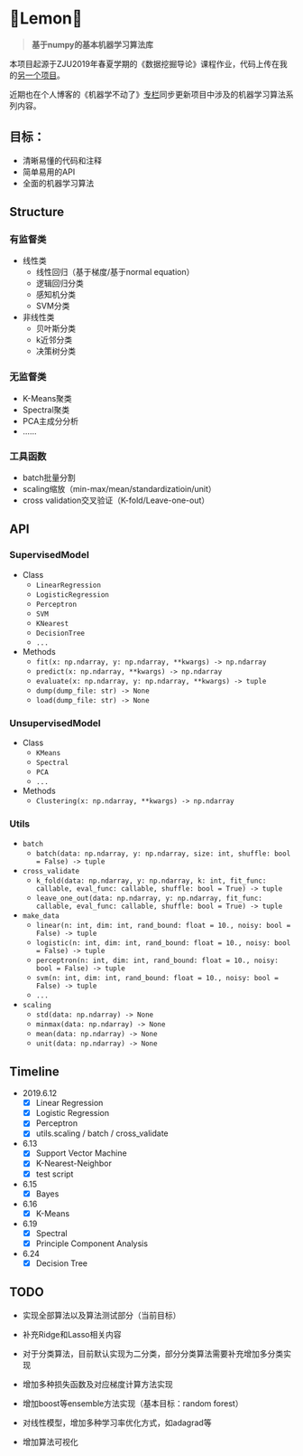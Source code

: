 # 🍋Lemon🍋

> **基于numpy的基本机器学习算法库**

本项目起源于ZJU2019年春夏学期的《数据挖掘导论》课程作业，代码上传在我的[另一个项目](https://github.com/Riroaki/DataMining-ZJU-19-Summer)。

近期也在个人博客的《机器学不动了》[专栏]([https://riroaki.github.io/categories/%E6%9C%BA%E5%99%A8%E5%AD%A6%E4%B8%8D%E5%8A%A8%E4%BA%86/](https://riroaki.github.io/categories/机器学不动了/))同步更新项目中涉及的机器学习算法系列内容。

## 目标：

- 清晰易懂的代码和注释
- 简单易用的API
- 全面的机器学习算法

## Structure

### 有监督类

- 线性类
  - 线性回归（基于梯度/基于normal equation）
  - 逻辑回归分类
  - 感知机分类
  - SVM分类
- 非线性类
  - 贝叶斯分类
  - k近邻分类
  - 决策树分类

### 无监督类

- K-Means聚类
- Spectral聚类
- PCA主成分分析
- ……

### 工具函数

- batch批量分割
- scaling缩放（min-max/mean/standardizatioin/unit）
- cross validation交叉验证（K-fold/Leave-one-out）

## API

### SupervisedModel

- Class
  - `LinearRegression`
  - `LogisticRegression`
  - `Perceptron`
  - `SVM`
  - `KNearest`
  - `DecisionTree`
  - `...`
- Methods
  - `fit(x: np.ndarray, y: np.ndarray, **kwargs) -> np.ndarray`
  - `predict(x: np.ndarray, **kwargs) -> np.ndarray`
  - `evaluate(x: np.ndarray, y: np.ndarray, **kwargs) -> tuple`
  - `dump(dump_file: str) -> None`
  - `load(dump_file: str) -> None`

### UnsupervisedModel

- Class
  - `KMeans`
  - `Spectral`
  - `PCA`
  - `...`
- Methods
  - `Clustering(x: np.ndarray, **kwargs) -> np.ndarray`

### Utils

- `batch`
  - `batch(data: np.ndarray, y: np.ndarray, size: int, shuffle: bool = False) -> tuple`
- `cross_validate`
  - `k_fold(data: np.ndarray, y: np.ndarray, k: int, fit_func: callable, eval_func: callable, shuffle: bool = True) -> tuple`
  - `leave_one_out(data: np.ndarray, y: np.ndarray, fit_func: callable, eval_func: callable, shuffle: bool = True) -> tuple`
- `make_data`
  - `linear(n: int, dim: int, rand_bound: float = 10., noisy: bool = False) -> tuple`
  - `logistic(n: int, dim: int, rand_bound: float = 10., noisy: bool = False) -> tuple`
  - `perceptron(n: int, dim: int, rand_bound: float = 10., noisy: bool = False) -> tuple`
  - `svm(n: int, dim: int, rand_bound: float = 10., noisy: bool = False) -> tuple`
  - `...`
- `scaling`
  - `std(data: np.ndarray) -> None`
  - `minmax(data: np.ndarray) -> None`
  - `mean(data: np.ndarray) -> None`
  - `unit(data: np.ndarray) -> None`

## Timeline

- 2019.6.12
  - [x] Linear Regression
  - [x] Logistic Regression
  - [x] Perceptron
  - [x] utils.scaling / batch / cross_validate
- 6.13
  - [x] Support Vector Machine
  - [x] K-Nearest-Neighbor
  - [x] test script
- 6.15
  - [x] Bayes
- 6.16
  - [x] K-Means
- 6.19
  - [x] Spectral
  - [x] Principle Component Analysis

- 6.24
  - [x] Decision Tree

## TODO

- 实现全部算法以及算法测试部分（当前目标）

- 补充Ridge和Lasso相关内容
- 对于分类算法，目前默认实现为二分类，部分分类算法需要补充增加多分类实现
- 增加多种损失函数及对应梯度计算方法实现
- 增加boost等ensemble方法实现（基本目标：random forest）
- 对线性模型，增加多种学习率优化方式，如adagrad等

- 增加算法可视化